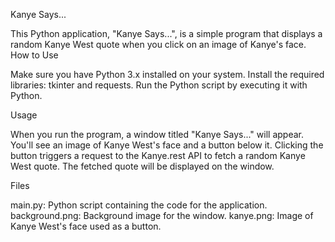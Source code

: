 Kanye Says...

This Python application, "Kanye Says...", is a simple program that displays a random Kanye West quote when you click on an image of Kanye's face.
How to Use

Make sure you have Python 3.x installed on your system.
Install the required libraries: tkinter and requests.
Run the Python script by executing it with Python.

Usage

When you run the program, a window titled "Kanye Says..." will appear.
You'll see an image of Kanye West's face and a button below it.
Clicking the button triggers a request to the Kanye.rest API to fetch a random Kanye West quote.
The fetched quote will be displayed on the window.

Files

main.py: Python script containing the code for the application.
background.png: Background image for the window.
kanye.png: Image of Kanye West's face used as a button.
